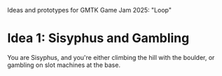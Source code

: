 Ideas and prototypes for GMTK Game Jam 2025: "Loop" 

# Idea 1: Sisyphus and Gambling
You are Sisyphus, and you're either climbing the hill with the boulder, or gambling on slot machines at the base.
